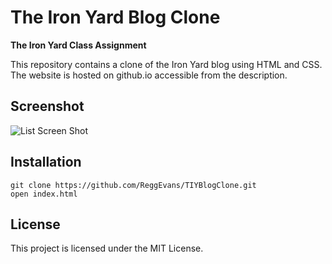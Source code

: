 # The Iron Yard Blog Clone

**The Iron Yard Class Assignment**

This repository contains a clone of the Iron Yard blog using HTML and CSS. 
The website is hosted on github.io accessible from the description. 

## Screenshot
![List Screen Shot](/img/blog_img.gif)

## Installation
```
git clone https://github.com/ReggEvans/TIYBlogClone.git
open index.html
```

## License
This project is licensed under the MIT License.
